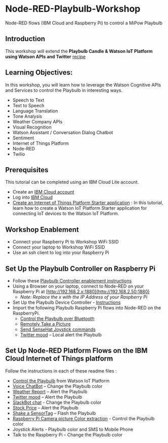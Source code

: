 # Node-RED-Playbulb-Workshop
Node-RED flows (IBM Cloud and Raspberry Pi) to control a MiPow Playbulb

## Introduction
This workshop will extend the **Playbulb Candle & Watson IoT Platform using Watson APIs and Twitter** [recipe](https://developer.ibm.com/recipes/tutorials/playbulb-candle-watson-iot-platform-using-watson-apis-and-twitter/)

## Learning Objectives:
In this workshop, you will learn how to leverage the Watson Cognitive APIs and Services to control the Playbulb in interesting ways.
- Speech to Text
- Text to Speech
- Language Translation
- Tone Analysis
- Weather Company APIs
- Visual Recognition
- Watson Assistant / Conversation Dialog Chatbot
- Sentiment
- Internet of Things Platform
- Node-RED
- Twilio

## Prerequisites
This tutorial can be completed using an IBM Cloud Lite account.

- Create an [IBM Cloud account](https://ibm.biz/BdYMsj)
- Log into [IBM Cloud](https://console.bluemix.net/login)
- [Create an Internet of Things Platform Starter application](https://developer.ibm.com/tutorials/how-to-create-an-internet-of-things-platform-starter-application/) : In this tutorial, learn how to create a Watson IoT Platform Starter application for connecting IoT devices to the Watson IoT Platform.

## Workshop Enablement

- Connect your Raspberry Pi to Workshop WiFi SSID
- Connect your laptop to Workshop WiFi SSID
- Use an ssh client to log into your Raspberry Pi

## Set Up the Playbulb Controller on Raspberry Pi
- Follow these [Playbulb Controller enablement instructions](RaspberryPi/PLAYBULB.md)
- Using a Browser on your laptop, connect to Node-RED on your Raspberry Pi at [http://192.168.2.x:1880](http://192.168.2.50:1880)
  - *Note: Replace the x with the IP Address of your Raspberry Pi*
- Set Up the Playbulb Device Controller - [Instructions](RaspberryPi/SETUP.md)
- Import the following Playbulb Raspberry Pi flows into Node-RED on the RaspberryPi.
  - [Control the Playbulb over Bluetooth]()
  - [Remotely Take a Picture]()
  - [Send SenseHat Joystick commands]()
  - [Twitter mood]() – Local alert the Playbulb

## Set Up Node-RED Platform Flows on the IBM Cloud Internet of Things platform

Follow the instructions in each of these readme files :
- [Control the Playbulb](IBMCloud/PB-CTRL.md) from Watson IoT Platform
- [Voice ChatBot](IBMCloud/PB-VOICECHAT.md) – Change the Playbulb color
- [Weather Report](IBMCloud/PB-WEATHER.md) – Alert the Playbulb
- [Twitter mood](IBMCloud/PB-TWITTER.md) – Alert the Playbulb
- [SlackBot chat](IBMCloud/PB-SLACK.md) - Change the Playbulb color
- [Stock Price](IBMCloud/PB-STOCK.md) – Alert the Playbulb
- [Shake a SensorTag](IBMCloud/PB-SENSORTAG.md) – Flash the Playbulb
- [Raspberry Pi Camera picture Color extraction](IBMCloud/PB-PICAM.md) - Control the Playbulb color
- Joystick Alerts - Playbulb color and SMS to Mobile Phone
- Talk to the Raspberry Pi – Change the Playbulb color
